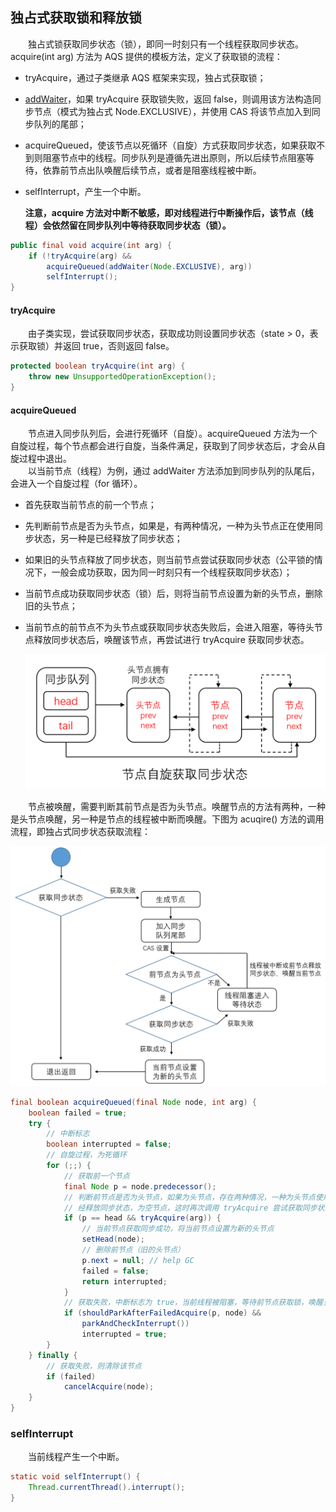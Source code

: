 ## 独占式获取锁和释放锁
　　独占式锁获取同步状态（锁），即同一时刻只有一个线程获取同步状态。acquire(int arg) 方法为 AQS 提供的模板方法，定义了获取锁的流程：

- tryAcquire，通过子类继承 AQS 框架来实现，独占式获取锁；
- [addWaiter](https://github.com/martin-1992/Java-Lock-Notes/tree/master/AQS%20%E6%A1%86%E6%9E%B6%E5%8D%B3%E5%85%B6%E5%AD%90%E7%B1%BB%E6%BA%90%E7%A0%81%E5%88%86%E6%9E%90/AbstractQueuedSynchronizer)，如果 tryAcquire 获取锁失败，返回 false，则调用该方法构造同步节点（模式为独占式 Node.EXCLUSIVE），并使用 CAS 将该节点加入到同步队列的尾部；
- acquireQueued，使该节点以死循环（自旋）方式获取同步状态，如果获取不到则阻塞节点中的线程。同步队列是遵循先进出原则，所以后续节点阻塞等待，依靠前节点出队唤醒后续节点，或者是阻塞线程被中断。
- selfInterrupt，产生一个中断。
  
  **注意，acquire 方法对中断不敏感，即对线程进行中断操作后，该节点（线程）会依然留在同步队列中等待获取同步状态（锁）。**
  
```java
public final void acquire(int arg) {
    if (!tryAcquire(arg) &&
        acquireQueued(addWaiter(Node.EXCLUSIVE), arg))
        selfInterrupt();
}

```

#### tryAcquire
　　由子类实现，尝试获取同步状态，获取成功则设置同步状态（state > 0，表示获取锁）并返回 true，否则返回 false。
  
```java
protected boolean tryAcquire(int arg) {
    throw new UnsupportedOperationException();
}
```

#### acquireQueued
　　节点进入同步队列后，会进行死循环（自旋）。acquireQueued 方法为一个自旋过程，每个节点都会进行自旋，当条件满足，获取到了同步状态后，才会从自旋过程中退出。<br />
　　以当前节点（线程）为例，通过 addWaiter 方法添加到同步队列的队尾后，会进入一个自旋过程（for 循环）。

- 首先获取当前节点的前一个节点；
- 先判断前节点是否为头节点，如果是，有两种情况，一种为头节点正在使用同步状态，另一种是已经释放了同步状态；
- 如果旧的头节点释放了同步状态，则当前节点尝试获取同步状态（公平锁的情况下，一般会成功获取，因为同一时刻只有一个线程获取同步状态）；
- 当前节点成功获取同步状态（锁）后，则将当前节点设置为新的头节点，删除旧的头节点；
- 当前节点的前节点不为头节点或获取同步状态失败后，会进入阻塞，等待头节点释放同步状态后，唤醒该节点，再尝试进行 tryAcquire 获取同步状态。
  
  ![avatar](photo_1.png)
  
　　节点被唤醒，需要判断其前节点是否为头节点。唤醒节点的方法有两种，一种是头节点唤醒，另一种是节点的线程被中断而唤醒。下图为 acuqire() 方法的调用流程，即独占式同步状态获取流程：

![avatar](photo_2.png)

```java
final boolean acquireQueued(final Node node, int arg) {
    boolean failed = true;
    try {
        // 中断标志
        boolean interrupted = false;
        // 自旋过程，为死循环
        for (;;) {
            // 获取前一个节点
            final Node p = node.predecessor();
            // 判断前节点是否为头节点，如果为头节点，存在两种情况，一种为头节点使用同步状态，另一种为头节点已
            // 经释放同步状态，为空节点，这时再次调用 tryAcquire 尝试获取同步状态
            if (p == head && tryAcquire(arg)) {
                // 当前节点获取同步成功，将当前节点设置为新的头节点
                setHead(node);
                // 删除前节点（旧的头节点）
                p.next = null; // help GC
                failed = false;
                return interrupted;
            }
            // 获取失败，中断标志为 true，当前线程被阻塞，等待前节点获取锁，唤醒当前线程
            if (shouldParkAfterFailedAcquire(p, node) &&
                parkAndCheckInterrupt())
                interrupted = true;
        }
    } finally {
        // 获取失败，则清除该节点
        if (failed)
            cancelAcquire(node);
    }
}
```

### selfInterrupt
　　当前线程产生一个中断。

```java
static void selfInterrupt() {
    Thread.currentThread().interrupt();
}
```
